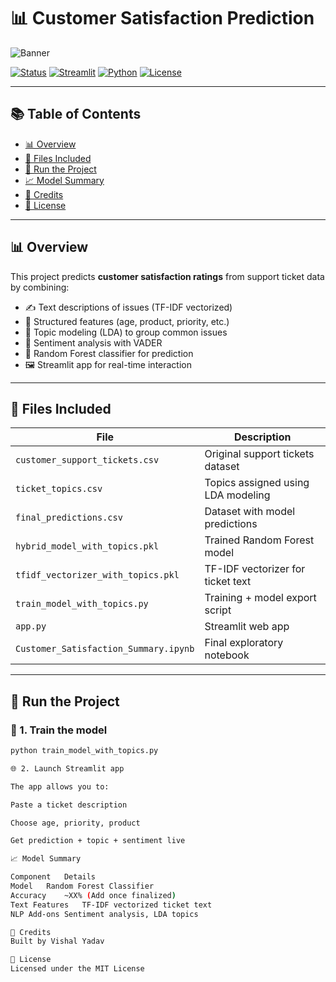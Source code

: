 # 📊 Customer Satisfaction Prediction

![Banner](https://imgur.com/EOJdBME.png)

[![Status](https://img.shields.io/badge/Project-Complete-brightgreen)]()
[![Streamlit](https://img.shields.io/badge/UI-Streamlit-orange)](https://streamlit.io/)
[![Python](https://img.shields.io/badge/Python-3.10-blue)](https://www.python.org/)
[![License](https://img.shields.io/badge/License-MIT-green.svg)](LICENSE)

---

## 📚 Table of Contents
- [📊 Overview](#-overview)
- [📁 Files Included](#-files-included)
- [🚀 Run the Project](#-run-the-project)
- [📈 Model Summary](#-model-summary)
- [🙌 Credits](#-credits)
- [📄 License](#-license)

---

## 📊 Overview

This project predicts **customer satisfaction ratings** from support ticket data by combining:

- ✍️ Text descriptions of issues (TF-IDF vectorized)
- 🔢 Structured features (age, product, priority, etc.)
- 🧠 Topic modeling (LDA) to group common issues
- 💬 Sentiment analysis with VADER
- 🎯 Random Forest classifier for prediction
- 🖼️ Streamlit app for real-time interaction

---

## 📁 Files Included

| File                                | Description                              |
|-------------------------------------|------------------------------------------|
| `customer_support_tickets.csv`      | Original support tickets dataset         |
| `ticket_topics.csv`                 | Topics assigned using LDA modeling       |
| `final_predictions.csv`             | Dataset with model predictions           |
| `hybrid_model_with_topics.pkl`      | Trained Random Forest model              |
| `tfidf_vectorizer_with_topics.pkl`  | TF-IDF vectorizer for ticket text        |
| `train_model_with_topics.py`        | Training + model export script           |
| `app.py`                            | Streamlit web app                        |
| `Customer_Satisfaction_Summary.ipynb` | Final exploratory notebook             |

---

## 🚀 Run the Project

### 🧪 1. Train the model
```bash
python train_model_with_topics.py

🌐 2. Launch Streamlit app

The app allows you to:

Paste a ticket description

Choose age, priority, product

Get prediction + topic + sentiment live

📈 Model Summary

Component	Details
Model	Random Forest Classifier
Accuracy	~XX% (Add once finalized)
Text Features	TF-IDF vectorized ticket text
NLP Add-ons	Sentiment analysis, LDA topics

🙌 Credits
Built by Vishal Yadav

📄 License
Licensed under the MIT License




